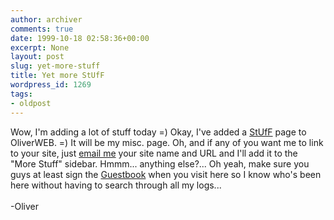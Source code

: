 ```yaml
---
author: archiver
comments: true
date: 1999-10-18 02:58:36+00:00
excerpt: None
layout: post
slug: yet-more-stuff
title: Yet more StUfF
wordpress_id: 1269
tags:
- oldpost
---
```


Wow, I'm adding a lot of stuff today =) Okay, I've added a <a href=http://www.oliverweb.com/stuff/index.shtml>StUfF</a> page to OliverWEB. =) It will be my misc. page. Oh, and if any of you want me to link to your site, just <a href=mailto:youknowthis@oliverweb.com>email me</a> your site name and URL and I'll add it to the "More Stuff" sidebar. Hmmm... anything else?... Oh yeah, make sure you guys at least sign the <a href=http://www.oliverweb.com/guestbook/index.shtml>Guestbook</a> when you visit here so I know who's been here without having to search through all my logs...<br /><br />-Oliver